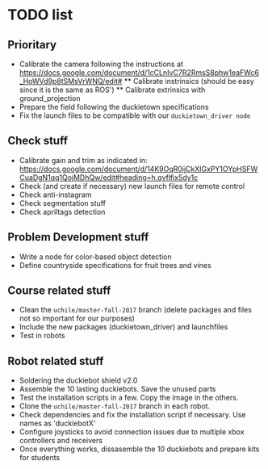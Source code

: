 # TODO list

## Prioritary
* Calibrate the camera following the instructions at https://docs.google.com/document/d/1cCLnIvC7R2RmsS8phw1eaFWc6_HoWVd9p8tSMsVrWNQ/edit#
** Calibrate instrinsics (should be easy since it is the same as ROS')
** Calibrate extrinsics with ground_projection
* Prepare the field following the duckietown specifications
* Fix the launch files to be compatible with our `duckietown_driver node`

## Check stuff
* Calibrate gain and trim as indicated in: https://docs.google.com/document/d/14K9OqR0ijCkXIGxPY1OYpHSFWCuaDgN1qq1QojMDhQw/edit#heading=h.qvflfix5dy1c
* Check (and create if necessary) new launch files for remote control
* Check anti-instagram
* Check segmentation stuff
* Check apriltags detection

## Problem Development stuff
* Write a node for color-based object detection
* Define countryside specifications for fruit trees and vines

## Course related stuff
* Clean the `uchile/master-fall-2017` branch (delete packages and files not so important for our purposes)
* Include the new packages (duckietown_driver) and launchfiles
* Test in robots

## Robot related stuff
* Soldering the duckiebot shield v2.0
* Assemble the 10 lasting duckiebots. Save the unused parts
* Test the installation scripts in a few. Copy the image in the others.
* Clone the `uchile/master-fall-2017` branch in each robot. 
* Check dependencies and fix the installation script if necessary. Use names as 'duckiebotX'
* Configure joysticks to avoid connection issues due to multiple xbox controllers and receivers
* Once everything works, dissasemble the 10 duckiebots and prepare kits for students
